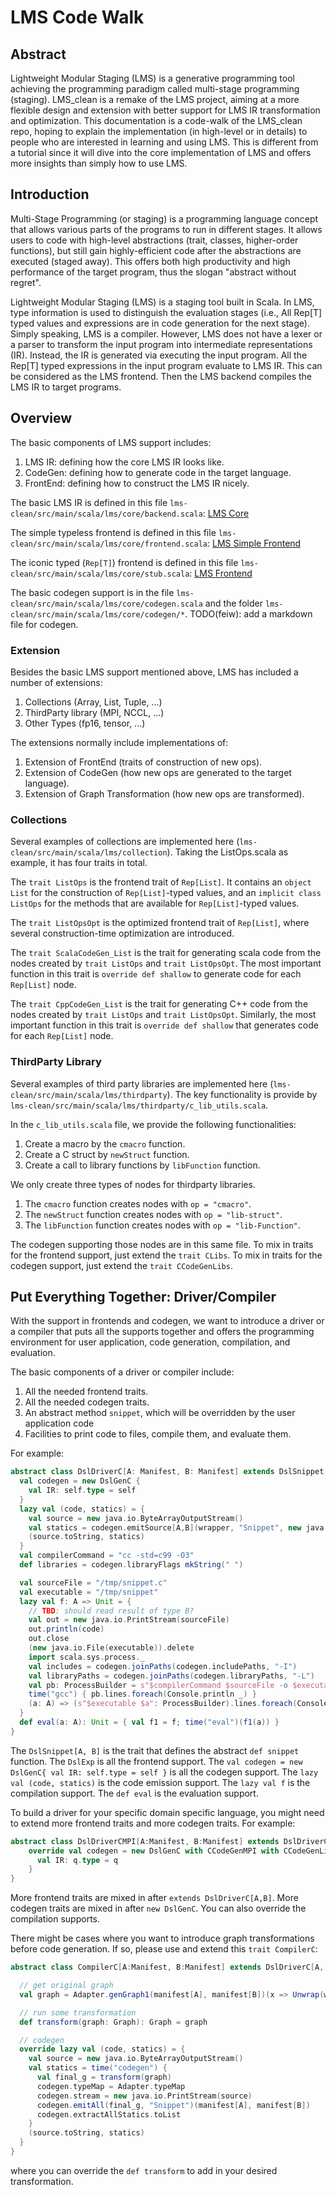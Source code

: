 # LMS Code Walk

## Abstract

Lightweight Modular Staging (LMS) is a generative programming tool achieving the programming paradigm called multi-stage programming (staging).
LMS_clean is a remake of the LMS project, aiming at a more flexible design and extension with better support for
LMS IR transformation and optimization. This documentation is a code-walk of the LMS_clean repo, hoping to
explain the implementation (in high-level or in details) to people who are interested in learning and using LMS.
This is different from a tutorial since it will dive into the core implementation of LMS and offers more insights
than simply how to use LMS.

## Introduction

Multi-Stage Programming (or staging) is a programming language concept that allows various parts of the programs
to run in different stages. It allows users to code with high-level abstractions (trait, classes, higher-order functions),
but still gain highly-efficient code after the abstractions are executed (staged away). This offers both high
productivity and high performance of the target program, thus the slogan "abstract without regret".

Lightweight Modular Staging (LMS) is a staging tool built in Scala. In LMS, type information is used to distinguish
the evaluation stages (i.e., All Rep[T] typed values and expressions are in code generation for the next stage).
Simply speaking, LMS is a compiler. However, LMS does not have a lexer or a parser to transform the input program
into intermediate representations (IR). Instead, the IR is generated via executing the input program. All the Rep[T]
typed expressions in the input program evaluate to LMS IR. This can be considered as the LMS frontend.
Then the LMS backend compiles the LMS IR to target programs.

## Overview

The basic components of LMS support includes:
1. LMS IR: defining how the core LMS IR looks like.
2. CodeGen: defining how to generate code in the target language.
3. FrontEnd: defining how to construct the LMS IR nicely.

The basic LMS IR is defined in this file `lms-clean/src/main/scala/lms/core/backend.scala`:
[LMS Core](main/scala/lms/core/backend.md)

The simple typeless frontend is defined in this file `lms-clean/src/main/scala/lms/core/frontend.scala`:
[LMS Simple Frontend](main/scala/lms/core/frontend.md)

The iconic typed (`Rep[T]`) frontend is defined in this file `lms-clean/src/main/scala/lms/core/stub.scala`:
[LMS Frontend](main/scala/lms/core/stub.md)

The basic codegen support is in the file `lms-clean/src/main/scala/lms/core/codegen.scala`
and the folder `lms-clean/src/main/scala/lms/core/codegen/*`.
TODO(feiw): add a markdown file for codegen.


### Extension

Besides the basic LMS support mentioned above, LMS has included a number of extensions:
1. Collections (Array, List, Tuple, ...)
2. ThirdParty library (MPI, NCCL, ...)
3. Other Types (fp16, tensor, ...)

The extensions normally include implementations of:
1. Extension of FrontEnd (traits of construction of new ops).
2. Extension of CodeGen (how new ops are generated to the target language).
3. Extension of Graph Transformation (how new ops are transformed).

### Collections

Several examples of collections are implemented here (`lms-clean/src/main/scala/lms/collection`). Taking the ListOps.scala as example, it has four traits in total.

The `trait ListOps` is the frontend trait of `Rep[List]`. It contains an `object List` for the construction of `Rep[List]`-typed values, and an `implicit class ListOps` for the methods that are available for `Rep[List]`-typed values.

The `trait ListOpsOpt` is the optimized frontend trait of `Rep[List]`, where several
construction-time optimization are introduced.

The `trait ScalaCodeGen_List` is the trait for generating scala code from the nodes
created by `trait ListOps` and `trait ListOpsOpt`. The most important function in this
trait is `override def shallow` to generate code for each `Rep[List]` node.

The `trait CppCodeGen_List` is the trait for generating C++ code from the nodes
created by `trait ListOps` and `trait ListOpsOpt`. Similarly, the most important
function in this trait is `override def shallow` that generates code for each `Rep[List]` node.

### ThirdParty Library

Several examples of third party libraries are implemented here (`lms-clean/src/main/scala/lms/thirdparty`). The key functionality is provide by `lms-clean/src/main/scala/lms/thirdparty/c_lib_utils.scala`.

In the `c_lib_utils.scala` file, we provide the following functionalities:
1. Create a macro by the `cmacro` function.
2. Create a C struct by `newStruct` function.
3. Create a call to library functions by `libFunction` function.

We only create three types of nodes for thirdparty libraries.
1. The `cmacro` function creates nodes with `op = "cmacro"`.
2. The `newStruct` function creates nodes with `op = "lib-struct"`.
3. The `libFunction` function creates nodes with `op = "lib-Function"`.

The codegen supporting those nodes are in this same file.
To mix in traits for the frontend support, just extend the `trait CLibs`.
To mix in traits for the codegen support, just extend the `trait CCodeGenLibs`.

## Put Everything Together: Driver/Compiler

With the support in frontends and codegen, we want to introduce a driver or a compiler that puts all the supports together and offers the programming environment for user application, code generation, compilation, and evaluation.

The basic components of a driver or compiler include:
1. All the needed frontend traits.
2. All the needed codegen traits.
3. An abstract method `snippet`, which will be overridden by the user application code
4. Facilities to print code to files, compile them, and evaluate them.

For example:

```scala
abstract class DslDriverC[A: Manifest, B: Manifest] extends DslSnippet[A, B] with DslExp { self =>
  val codegen = new DslGenC {
    val IR: self.type = self
  }
  lazy val (code, statics) = {
    val source = new java.io.ByteArrayOutputStream()
    val statics = codegen.emitSource[A,B](wrapper, "Snippet", new java.io.PrintStream(source))
    (source.toString, statics)
  }
  val compilerCommand = "cc -std=c99 -O3"
  def libraries = codegen.libraryFlags mkString(" ")

  val sourceFile = "/tmp/snippet.c"
  val executable = "/tmp/snippet"
  lazy val f: A => Unit = {
    // TBD: should read result of type B?
    val out = new java.io.PrintStream(sourceFile)
    out.println(code)
    out.close
    (new java.io.File(executable)).delete
    import scala.sys.process._
    val includes = codegen.joinPaths(codegen.includePaths, "-I")
    val libraryPaths = codegen.joinPaths(codegen.libraryPaths, "-L")
    val pb: ProcessBuilder = s"$compilerCommand $sourceFile -o $executable $libraries $includes $libraryPaths"
    time("gcc") { pb.lines.foreach(Console.println _) }
    (a: A) => (s"$executable $a": ProcessBuilder).lines.foreach(Console.println _)
  }
  def eval(a: A): Unit = { val f1 = f; time("eval")(f1(a)) }
}
```

The `DslSnippet[A, B]` is the trait that defines the abstract `def snippet` function.
The `DslExp` is all the frontend support.
The `val codegen = new DslGenC{ val IR: self.type = self }` is all the codegen support.
The `lazy val (code, statics)` is the code emission support.
The `lazy val f` is the compilation support.
The `def eval` is the evaluation support.

To build a driver for your specific domain specific language, you might need to extend more frontend traits
and more codegen traits. For example:

```scala
abstract class DslDriverCMPI[A:Manifest, B:Manifest] extends DslDriverC[A,B] with MPIOps { q =>
    override val codegen = new DslGenC with CCodeGenMPI with CCodeGenLibs {
      val IR: q.type = q
    }
}
```
More frontend traits are mixed in after `extends DslDriverC[A,B]`.
More codegen traits are mixed in after `new DslGenC`.
You can also override the compilation supports.

There might be cases where you want to introduce graph transformations before code generation.
If so, please use and extend this `trait CompilerC`:

```scala
abstract class CompilerC[A:Manifest, B:Manifest] extends DslDriverC[A, B] { q =>

  // get original graph
  val graph = Adapter.genGraph1(manifest[A], manifest[B])(x => Unwrap(wrapper(Wrap[A](x))))

  // run some transformation
  def transform(graph: Graph): Graph = graph

  // codegen
  override lazy val (code, statics) = {
    val source = new java.io.ByteArrayOutputStream()
    val statics = time("codegen") {
      val final_g = transform(graph)
      codegen.typeMap = Adapter.typeMap
      codegen.stream = new java.io.PrintStream(source)
      codegen.emitAll(final_g, "Snippet")(manifest[A], manifest[B])
      codegen.extractAllStatics.toList
    }
    (source.toString, statics)
  }
}
```

where you can override the `def transform` to add in your desired transformation.
